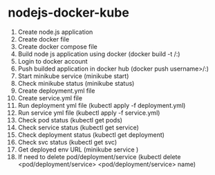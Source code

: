 # nodejs-docker-kube

1. Create node.js application
2. Create docker file
3. Create docker compose file
4. Build node js application using docker (docker build -t <docker hub username>/<image name>:<version>)
5. Login to docker account
6. Push builded application in docker hub (docker push username>/<image name>:<version>)
7. Start minikube service (minikube start)
8. Check minikube status (minikube status)
9. Create deployment.yml file
10. Create service.yml file
11. Run deployment yml file (kubectl apply -f deployment.yml)
12. Run service yml file (kubectl apply -f service.yml)
13. Check pod status (kubectl get pods)
14. Check service status (kubectl get service)
15. Check deployment status (kubectl get deployment)
16. Check svc status (kubectl get svc)
17. Get deployed env URL (minikube service <svc name>)
18. If need to delete pod/deployment/service (kubectl delete <pod/deployment/service> <pod/deployment/service> name)
